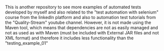 This is another repository to see more examples of automated tests developed by myself and also related to the "test automation with selenium" course from the linkedIn platform and also to automation test tutorials from the "Quality-Stream" youtube channel. However, it is not made using the Maven tool, which means that dependencies are not as easily managed and not as used as with Maven (must be included with External JAR files and not XML format) and therefore it includes less functionality than the "testing_example_01"
